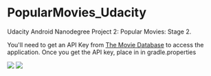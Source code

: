 # PopularMovies_Udacity

Udacity Android Nanodegree Project 2: Popular Movies: Stage 2.

You'll need to get an API Key from [The Movie Database](https://www.themoviedb.org/?language=en-US) to access the application.
Once you get the API key, place in in gradle.properties

![](https://github.com/imabhishekkumar/PopularMovies_Stage2_Udacity/blob/master/MovieMain.png?raw=true)
![](https://github.com/imabhishekkumar/PopularMovies_Stage2_Udacity/blob/master/MovieDetails.png?raw=true)
